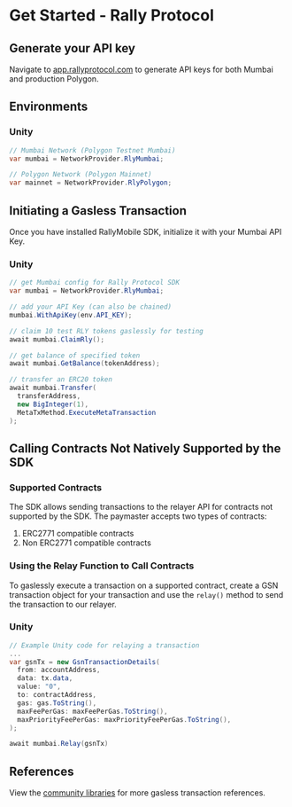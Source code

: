 # Get Started - Rally Protocol

## Generate your API key
Navigate to [app.rallyprotocol.com](https://app.rallyprotocol.com/) to generate API keys for both Mumbai and production Polygon.

## Environments
### Unity
```c#
// Mumbai Network (Polygon Testnet Mumbai)
var mumbai = NetworkProvider.RlyMumbai;

// Polygon Network (Polygon Mainnet)
var mainnet = NetworkProvider.RlyPolygon;
```

## Initiating a Gasless Transaction
Once you have installed RallyMobile SDK, initialize it with your Mumbai API Key.

### Unity
```c#
// get Mumbai config for Rally Protocol SDK
var mumbai = NetworkProvider.RlyMumbai;

// add your API Key (can also be chained)
mumbai.WithApiKey(env.API_KEY);

// claim 10 test RLY tokens gaslessly for testing
await mumbai.ClaimRly();

// get balance of specified token
await mumbai.GetBalance(tokenAddress);

// transfer an ERC20 token
await mumbai.Transfer(
  transferAddress,
  new BigInteger(1),
  MetaTxMethod.ExecuteMetaTransaction
);
```

## Calling Contracts Not Natively Supported by the SDK
### Supported Contracts
The SDK allows sending transactions to the relayer API for contracts not supported by the SDK. The paymaster accepts two types of contracts:
1. ERC2771 compatible contracts
2. Non ERC2771 compatible contracts

### Using the Relay Function to Call Contracts
To gaslessly execute a transaction on a supported contract, create a GSN transaction object for your transaction and use the `relay()` method to send the transaction to our relayer.

### Unity
```c#
// Example Unity code for relaying a transaction
...
var gsnTx = new GsnTransactionDetails(
  from: accountAddress,
  data: tx.data,
  value: "0",
  to: contractAddress,
  gas: gas.ToString(),
  maxFeePerGas: maxFeePerGas.ToString(),
  maxPriorityFeePerGas: maxPriorityFeePerGas.ToString(),
);

await mumbai.Relay(gsnTx)
```

## References
View the [community libraries](https://docs.rallyprotocol.com/rallytransact/community-libraries) for more gasless transaction references.